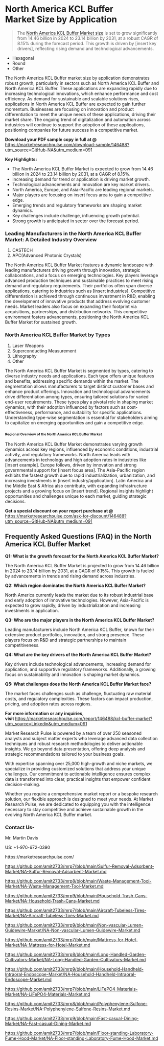 <h1>North America KCL Buffer Market&nbsp;Size by Application</h1><blockquote><p>The <a href="https://marketresearchpulse.com/download-sample/146488?utm_source=GitHub-NA&amp;utm_medium=091">North America KCL Buffer Market size</a> is set to grow significantly from 14.46 billion in 2024 to 23.14 billion by 2031, at a robust CAGR of 8.15% during the forecast period. This growth is driven by [insert key drivers], reflecting rising demand and technological advancements.</p></blockquote><ul><li>Hexagonal<li> Round<li> Other</li></ul><p>The North America KCL Buffer market size by application demonstrates robust growth, particularly in sectors such as North America KCL Buffer and North America KCL Buffer. These applications are expanding rapidly due to increasing technological innovations, which enhance performance and cost efficiency. As demand for sustainable and scalable solutions rises, applications in North America KCL Buffer are expected to gain further momentum. Businesses are focusing on innovation and product differentiation to meet the unique needs of these applications, driving their market share. The ongoing trend of digitalization and automation across industries will continue to support the adoption of these applications, positioning companies for future success in a competitive market.</p><p><strong>Download your PDF sample copy in full at @ </strong><a href="https://marketresearchpulse.com/download-sample/146488?utm_source=GitHub-NA&amp;utm_medium=091">https://marketresearchpulse.com/download-sample/146488?utm_source=GitHub-NA&amp;utm_medium=091</a></p><p><strong>Key Highlights: </strong></p><ul><li>The North America KCL Buffer Market is expected to grow from 14.46 billion in 2024 to 23.14 billion by 2031, at a CAGR of 8.15%.</li><li>Increasing demand for trend or application is driving market growth.</li><li>Technological advancements and innovation are key market drivers.</li><li>North America, Europe, and Asia-Pacific are leading regional markets.</li><li>Major players are focusing on insert focus area to gain a competitive edge.</li><li>Emerging trends and regulatory frameworks are shaping market dynamics.</li><li>Key challenges include challenge, influencing growth potential.</li><li>Strong growth is anticipated in sector over the forecast period.</li></ul><h3>Leading Manufacturers in the North America KCL Buffer Market: A Detailed Industry Overview</h3><ol><li>CASTECH</li><li>APC(Advanced Photonic Crystals)</li></ol><div class="flex max-w-full flex-col flex-grow"><div class="min-h-8 text-message flex w-full flex-col items-end gap-2 whitespace-normal break-words [.text-message+&amp;]:mt-5" dir="auto" data-message-author-role="assistant" data-message-id="fd8432e4-4910-450d-b182-61b7bfb0a01f" data-message-model-slug="gpt-4o"><div class="flex w-full flex-col gap-1 empty:hidden first:pt-[3px]"><div class="markdown prose w-full break-words dark:prose-invert light"><p>The North America KCL Buffer Market features a dynamic landscape with leading manufacturers driving growth through innovation, strategic collaborations, and a focus on emerging technologies. Key players leverage advanced production techniques and sustainable practices to meet rising demand and regulatory requirements. Their portfolios often span diverse applications, catering to industries such as [insert industries]. Competitive differentiation is achieved through continuous investment in R&amp;D, enabling the development of innovative products that address evolving customer needs. Market leaders also focus on expanding their footprint via acquisitions, partnerships, and distribution networks. This competitive environment fosters advancements, positioning the North America KCL Buffer Market for sustained growth.</p></div></div></div></div><h3>North America KCL Buffer Market by Types</h3><ol><li>Laser Weapons<li> Superconducting Measurement<li> Lithography<li> Other</li></ol><div class="flex max-w-full flex-col flex-grow"><div class="min-h-8 text-message flex w-full flex-col items-end gap-2 whitespace-normal break-words [.text-message+&amp;]:mt-5" dir="auto" data-message-author-role="assistant" data-message-id="084470be-0bb7-4664-bddf-5156b4f41249" data-message-model-slug="gpt-4o-mini"><div class="flex w-full flex-col gap-1 empty:hidden first:pt-[3px]"><div class="markdown prose w-full break-words dark:prose-invert light"><p>The North America KCL Buffer Market is segmented by types, catering to diverse industry needs and applications. Each type offers unique features and benefits, addressing specific demands within the market. The segmentation allows manufacturers to target distinct customer bases and enhance product offerings. Innovation and technological advancements drive differentiation among types, ensuring tailored solutions for varied end-user requirements. These types play a pivotal role in shaping market dynamics, with their adoption influenced by factors such as cost-effectiveness, performance, and suitability for specific applications. Understanding type-wise segmentation is essential for stakeholders aiming to capitalize on emerging opportunities and gain a competitive edge.</p></div></div></div></div><h3><span style="font-size: 11px;">Regional Overview of the North America KCL Buffer Market</span></h3><div class="flex max-w-full flex-col flex-grow"><div class="min-h-8 text-message flex w-full flex-col items-end gap-2 whitespace-normal break-words [.text-message+&amp;]:mt-5" dir="auto" data-message-author-role="assistant" data-message-id="e9038762-ce64-4e30-91c9-9bd413514231" data-message-model-slug="gpt-4o-mini"><div class="flex w-full flex-col gap-1 empty:hidden first:pt-[3px]"><div class="markdown prose w-full break-words dark:prose-invert light"><p>The North America KCL Buffer Market demonstrates varying growth dynamics across key regions, influenced by economic conditions, industrial activity, and regulatory frameworks. North America leads with advancements in technology and high adoption rates in industries like [insert example]. Europe follows, driven by innovation and strong governmental support for [insert focus area]. The Asia-Pacific region exhibits the fastest growth due to rapid industrialization, urbanization, and increasing investments in [insert industry/application]. Latin America and the Middle East &amp; Africa also contribute, with expanding infrastructure projects and a growing focus on [insert trend]. Regional insights highlight opportunities and challenges unique to each market, guiding strategic decisions.</p></div></div></div></div><p><strong>Get a special discount on your report purchase at @ </strong><a href="https://marketresearchpulse.com/ask-for-discount/146488?utm_source=GitHub-NA&amp;utm_medium=091">https://marketresearchpulse.com/ask-for-discount/146488?utm_source=GitHub-NA&amp;utm_medium=091</a></p><h2>Frequently Asked Questions (FAQ) in the North America KCL Buffer Market</h2><p><strong>Q1: What is the growth forecast for the North America KCL Buffer Market?</strong></p><p>The North America KCL Buffer Market is projected to grow from 14.46 billion in 2024 to 23.14 billion by 2031, at a CAGR of 8.15%. This growth is fueled by advancements in trends and rising demand across industries.</p><p><strong>Q2: Which region dominates the North America KCL Buffer Market?</strong></p><p>North America currently leads the market due to its robust industrial base and early adoption of innovative technologies. However, Asia-Pacific is expected to grow rapidly, driven by industrialization and increasing investments in application.</p><p><strong>Q3: Who are the major players in the North America KCL Buffer Market?</strong></p><p>Leading manufacturers include North America KCL Buffer, known for their extensive product portfolios, innovation, and strong presence. These players focus on R&amp;D and strategic partnerships to maintain competitiveness.</p><p><strong>Q4: What are the key drivers of the North America KCL Buffer Market?</strong></p><p>Key drivers include technological advancements, increasing demand for application, and supportive regulatory frameworks. Additionally, a growing focus on sustainability and innovation is shaping market dynamics.</p><p><strong>Q5: What challenges does the North America KCL Buffer Market face?</strong></p><p>The market faces challenges such as challenge, fluctuating raw material costs, and regulatory complexities. These factors can impact production, pricing, and adoption rates across regions.</p><p><strong>For more information or any inquiries, visit&nbsp;</strong><a href="https://marketresearchpulse.com/report/146488/kcl-buffer-market?utm_source=Linkedin&utm_medium=091">https://marketresearchpulse.com/report/146488/kcl-buffer-market?utm_source=Linkedin&utm_medium=091</a></p><p>Market Research Pulse is powered by a team of over 250 seasoned analysts and subject matter experts who leverage advanced data collection techniques and robust research methodologies to deliver actionable insights. We go beyond data presentation, offering deep analysis and strategic recommendations tailored to your business goals.</p><p>With expertise spanning over 25,000 high-growth and niche markets, we specialize in providing customized solutions that address your unique challenges. Our commitment to actionable intelligence ensures complex data is transformed into clear, practical insights that empower confident decision-making.</p><p>Whether you require a comprehensive market report or a bespoke research solution, our flexible approach is designed to meet your needs. At Market Research Pulse, we are dedicated to equipping you with the intelligence necessary to stay competitive and achieve sustainable growth in the evolving North America KCL Buffer market.</p><h3><strong>Contact Us-</strong></h3><p>Mr. Martin Davis</p><p>US: +1-970-672-0390</p><p>https://marketresearchpulse.com/</p><p><a href="https://github.com/amit2733/mrp7/blob/main/Sulfur-Removal-Adsorbent-Market/NA-Sulfur-Removal-Adsorbent-Market.md">https://github.com/amit2733/mrp7/blob/main/Sulfur-Removal-Adsorbent-Market/NA-Sulfur-Removal-Adsorbent-Market.md</a></p><p><a href="https://github.com/amit2733/mrp8/blob/main/Waste-Management-Tool-Market/NA-Waste-Management-Tool-Market.md">https://github.com/amit2733/mrp8/blob/main/Waste-Management-Tool-Market/NA-Waste-Management-Tool-Market.md</a></p><p><a href="https://github.com/amit2733/mrp9/blob/main/Household-Trash-Cans-Market/NA-Household-Trash-Cans-Market.md">https://github.com/amit2733/mrp9/blob/main/Household-Trash-Cans-Market/NA-Household-Trash-Cans-Market.md</a></p><p><a href="https://github.com/amit2733/mrp7/blob/main/Aircraft-Tubeless-Tires-Market/NA-Aircraft-Tubeless-Tires-Market.md">https://github.com/amit2733/mrp7/blob/main/Aircraft-Tubeless-Tires-Market/NA-Aircraft-Tubeless-Tires-Market.md</a></p><p><a href="https://github.com/amit2733/mrp9/blob/main/Non-vascular-Lumen-Guidewire-Market/NA-Non-vascular-Lumen-Guidewire-Market.md">https://github.com/amit2733/mrp9/blob/main/Non-vascular-Lumen-Guidewire-Market/NA-Non-vascular-Lumen-Guidewire-Market.md</a></p><p><a href="https://github.com/amit2733/mrp7/blob/main/Mattress-for-Hotel-Market/NA-Mattress-for-Hotel-Market.md">https://github.com/amit2733/mrp7/blob/main/Mattress-for-Hotel-Market/NA-Mattress-for-Hotel-Market.md</a></p><p><a href="https://github.com/amit2733/mrp8/blob/main/Long-Handled-Garden-Cultivators-Market/NA-Long-Handled-Garden-Cultivators-Market.md">https://github.com/amit2733/mrp8/blob/main/Long-Handled-Garden-Cultivators-Market/NA-Long-Handled-Garden-Cultivators-Market.md</a></p><p><a href="https://github.com/amit2733/mrp9/blob/main/Household-Handheld-Intraoral-Endoscope-Market/NA-Household-Handheld-Intraoral-Endoscope-Market.md">https://github.com/amit2733/mrp9/blob/main/Household-Handheld-Intraoral-Endoscope-Market/NA-Household-Handheld-Intraoral-Endoscope-Market.md</a></p><p><a href="https://github.com/amit2733/mrp7/blob/main/LiFePO4-Materials-Market/NA-LiFePO4-Materials-Market.md">https://github.com/amit2733/mrp7/blob/main/LiFePO4-Materials-Market/NA-LiFePO4-Materials-Market.md</a></p><p><a href="https://github.com/amit2733/mrp8/blob/main/Polyphenylene-Sulfone-Resins-Market/NA-Polyphenylene-Sulfone-Resins-Market.md">https://github.com/amit2733/mrp8/blob/main/Polyphenylene-Sulfone-Resins-Market/NA-Polyphenylene-Sulfone-Resins-Market.md</a></p><p><a href="https://github.com/amit2733/mrp9/blob/main/Fast-casual-Dining-Market/NA-Fast-casual-Dining-Market.md">https://github.com/amit2733/mrp9/blob/main/Fast-casual-Dining-Market/NA-Fast-casual-Dining-Market.md</a></p><p><a href="https://github.com/amit2733/mrp7/blob/main/Floor-standing-Laboratory-Fume-Hood-Market/NA-Floor-standing-Laboratory-Fume-Hood-Market.md">https://github.com/amit2733/mrp7/blob/main/Floor-standing-Laboratory-Fume-Hood-Market/NA-Floor-standing-Laboratory-Fume-Hood-Market.md</a></p>
